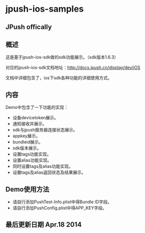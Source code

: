 # jpush-ios-samples


## JPush offically 



## 概述

这是基于jpush-ios-sdk做的sdk功能展示。（sdk版本1.6.3）

对应的jpush-ios-sdk文档地址：http://docs.jpush.cn/display/dev/iOS

文档中详细包含了，ios下sdk各种功能的详细使用方式。


## 内容

Demo中包含了一下功能的实现：
- 设备devicetoken展示。
- 通知接收并展示。
- sdk与jpush服务器连接状态展示。
- appkey展示。
- bundleid展示。
- sdk版本展示。
- 设置tags功能实现。
- 设置alias功能实现。
- 同时设置tags及alias功能实现。
- 设置tags及alias返回状态及结果展示。


## Demo使用方法

- 请自行添加PushTest-Info.plist中得Bundle ID字段。
- 请自行添加PushConfig.plist中得APP_KEY字段。


## 最后更新日期 Apr.18 2014